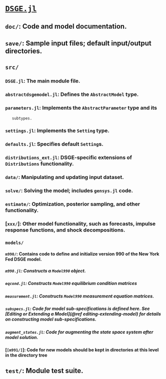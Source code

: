 # [`DSGE.jl`](https://github.com/FRBNY-DSGE/DSGE.jl)
## `doc/`: Code and model documentation.
## `save/`: Sample input files; default input/output directories.
## `src/`
### `DSGE.jl`: The main module file.
### `abstractdsgemodel.jl`: Defines the `AbstractModel` type.
### `parameters.jl`: Implements the `AbstractParameter` type and its
       subtypes.
### `settings.jl`: Implements the `Setting` type.
### `defaults.jl`: Specifies default `Setting`s.
### `distributions_ext.jl`: DSGE-specific extensions of `Distributions` functionality.
### `data/`: Manipulating and updating input dataset.
### `solve/`: Solving the model; includes `gensys.jl` code.
### `estimate/`: Optimization, posterior sampling, and other functionality.
### [`xxx/`]: Other model functionality, such as forecasts, impulse response functions, and shock decompositions.
### `models/`
#### `m990/`: Contains code to define and initialize version 990 of the New York Fed DSGE model.
##### `m990.jl`: Constructs a `Model990` object.
##### `eqcond.jl`: Constructs `Model990` equilibrium condition matrices
##### `measurement.jl`: Constructs `Model990` measurement equation matrices.
##### `subspecs.jl`: Code for model sub-specifications is defined here. See [Editing or Extending a Model](@ref editing-extending-model) for details on constructing model sub-specifications.
##### `augment_states.jl`: Code for augmenting the state space system after model solution.
#### [`[m991/]`]: Code for new models should be kept in directories at this level in the directory tree
## `test/`: Module test suite.
